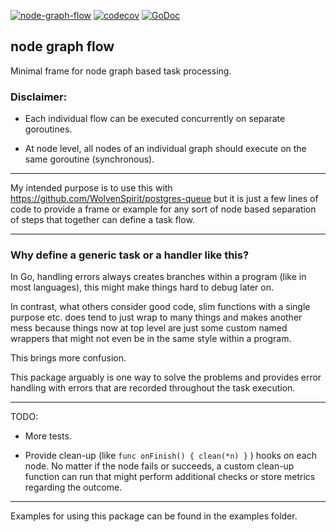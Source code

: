 [![node-graph-flow](https://github.com/WolvenSpirit/node-graph-flow/actions/workflows/go.yml/badge.svg)](https://github.com/WolvenSpirit/node-graph-flow/actions/workflows/go.yml) [![codecov](https://codecov.io/gh/WolvenSpirit/node-graph-flow/branch/main/graph/badge.svg?token=hDXMUdD4L1)](https://codecov.io/gh/WolvenSpirit/node-graph-flow)
[![GoDoc](http://img.shields.io/badge/go-documentation-blue.svg?style=flat-square)](https://pkg.go.dev/github.com/WolvenSpirit/node-graph-flow)

## node graph flow

Minimal frame for node graph based task processing.

### Disclaimer: 

- Each individual flow can be executed concurrently on separate goroutines.

- At node level, all nodes of an individual graph should execute on the same goroutine (synchronous).

---

My intended purpose is to use this with https://github.com/WolvenSpirit/postgres-queue but it is just a few lines of code to provide a frame or example for any sort of node based separation of steps that together can define a task flow.

--- 

### Why define a generic task or a handler like this? 

In Go, handling errors always creates branches within a program (like in most languages), this might make things hard to debug later on.

In contrast, what others consider good code, slim functions with a single purpose etc. does tend to just wrap to many things and makes 
another mess because things now at top level are just some custom named wrappers that might not even be in the same style within a program. 

This brings more confusion.

This package arguably is one way to solve the problems and provides error handling with errors that are recorded throughout the task execution.

--- 

TODO:

- More tests.

- Provide clean-up (like `func onFinish() { clean(*n) }` ) hooks on each node. No matter if the node fails or succeeds, a custom clean-up function can run 
that might perform additional checks or store metrics regarding the outcome.

---

Examples for using this package can be found in the examples folder.
